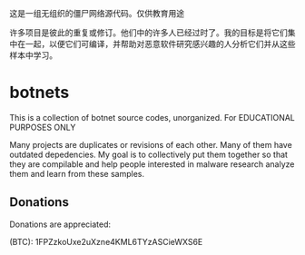 
这是一组无组织的僵尸网络源代码。仅供教育用途

许多项目是彼此的重复或修订。他们中的许多人已经过时了。我的目标是将它们集中在一起，以便它们可编译，并帮助对恶意软件研究感兴趣的人分析它们并从这些样本中学习。



# botnets
This is a collection of botnet source codes, unorganized. For EDUCATIONAL PURPOSES ONLY


Many projects are duplicates or revisions of each other. Many of them have outdated depedencies. My goal is to collectively put them together so that they are compilable and help people interested in malware research analyze them and learn from these samples. 

## Donations

Donations are appreciated:

(BTC): 1FPZzkoUxe2uXzne4KML6TYzASCieWXS6E
